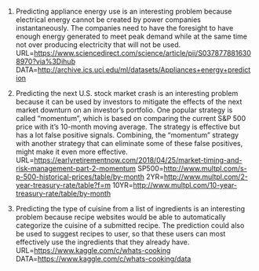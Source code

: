 1) Predicting appliance energy use is an interesting problem because electrical energy cannot be created by power companies instantaneously. The companies need to have the foresight to have enough energy generated to meet peak demand while at the same time not over producing electricity that will not be used.
URL=https://www.sciencedirect.com/science/article/pii/S0378778816308970?via%3Dihub
DATA=http://archive.ics.uci.edu/ml/datasets/Appliances+energy+prediction

2) Predicting the next U.S. stock market crash is an interesting problem because it can be used by investors to mitigate the effects of the next market downturn on an investor’s portfolio. One popular strategy is called “momentum”, which is based on comparing the current S&P 500 price with it’s 10-month moving average. The strategy is effective but has a lot false positive signals. Combining, the “momentum” strategy with another strategy that can eliminate some of these false positives, might make it even more effective. 
URL=https://earlyretirementnow.com/2018/04/25/market-timing-and-risk-management-part-2-momentum
SP500=http://www.multpl.com/s-p-500-historical-prices/table/by-month
2YR=http://www.multpl.com/2-year-treasury-rate/table?f=m
10YR=http://www.multpl.com/10-year-treasury-rate/table/by-month

3) Predicting the type of cuisine from a list of ingredients is an interesting problem because recipe websites would be able to automatically categorize the cuisine of a submitted recipe. The prediction could also be used to suggest recipes to user, so that these users can most effectively use the ingredients that they already have.
URL=https://www.kaggle.com/c/whats-cooking
DATA=https://www.kaggle.com/c/whats-cooking/data
